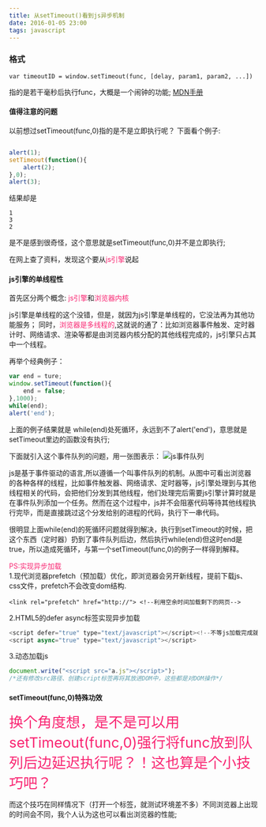 ```yaml
---
title: 从setTimeout()看到js异步机制
date: 2016-01-05 23:00
tags: javascript
---
```



### 格式
	var timeoutID = window.setTimeout(func, [delay, param1, param2, ...])
指的是若干毫秒后执行func，大概是一个闹钟的功能; [MDN手册](https://developer.mozilla.org/en-US/docs/Web/API/WindowTimers/setTimeout)
<!--more-->
#### 值得注意的问题

以前想过setTimeout(func,0)指的是不是立即执行呢？
下面看个例子:

``` javascript

alert(1);
setTimeout(function(){
	alert(2);
},0);
alert(3);

```
结果却是
```
1
3
2
```
是不是感到很奇怪，这个意思就是setTimeout(func,0)并不是立即执行;

在网上查了资料，发现这个要从<span style="color:#f92672">js引擎</span>说起

#### js引擎的单线程性

首先区分两个概念:
<span style="color:#f92672">js引擎</span>和<span style="color:#f92672">浏览器内核</span>

js引擎是单线程的这个没错，但是，就因为js引擎是单线程的，它没法再为其他功能服务；
同时，<span style="color:#f92672">浏览器是多线程的</span>,这就说的通了：比如浏览器事件触发、定时器计时、网络请求、渲染等都是由浏览器内核分配的其他线程完成的，js引擎只占其中一个线程。

再举个经典例子：
``` javascript
var end = ture;
window.setTimeout(function(){
	end = false;
},1000);
while(end);
alert('end');
```
上面的例子结果就是 while(end)处死循环，永远到不了alert('end')，意思就是setTimeout里边的函数没有执行;


下面就引入这个事件队列的问题，用一张图表示：
![js事件队列](../../../../css/images/jsengine.jpg)

js是基于事件驱动的语言,所以遵循一个叫事件队列的机制。从图中可看出浏览器的各种各样的线程，比如事件触发器、网络请求、定时器等，js引擎处理到与其他线程相关的代码，会把他们分发到其他线程，他们处理完后需要js引擎计算时就是在事件队列添加一个任务。然而在这个过程中，js并不会阻塞代码等待其他线程执行完毕，而是直接跳过这个分发给别的进程的代码，执行下一串代码。

很明显上面while(end)的死循环问题就得到解决，执行到setTimeout的时候，把这个东西（定时器）扔到了事件队列后边，然后执行while(end)但这时end是true，所以造成死循环，与第一个setTimeout(func,0)的例子一样得到解释。

<div style="color:#f92672">PS:实现异步加载</div>
1.现代浏览器prefetch（预加载）优化，即浏览器会另开新线程，提前下载js、css文件，prefetch不会改变dom结构.


	<link rel="prefetch" href="http://"> <!--利用空余时间加载剩下的网页-->


2.HTML5的defer async标签实现异步加载

``` javascript
<script defer="true" type="text/javascript"></script><!--不等js加载完成就加载后边的图片-->
<script async="true" type="text/javascript"></script>
```

3.动态加载js

``` javascript
document.write("<script src="a.js"></script>");
/*还有修改src路径、创建script标签再将其放进DOM中，这些都是对DOM操作*/
```

#### setTimeout(func,0)特殊功效

<span style="color:#f92672;font-size:1.8rem">换个角度想，是不是可以用setTimeout(func,0)强行将func放到队列后边延迟执行呢？！这也算是个小技巧吧？</span>

而这个技巧在同样情况下（打开一个标签，就测试环境差不多）不同浏览器上出现的时间会不同，我个人认为这也可以看出浏览器的性能;



